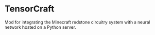 # TensorCraft

Mod for integrating the Minecraft redstone circuitry system with a neural network hosted on a Python server. 
